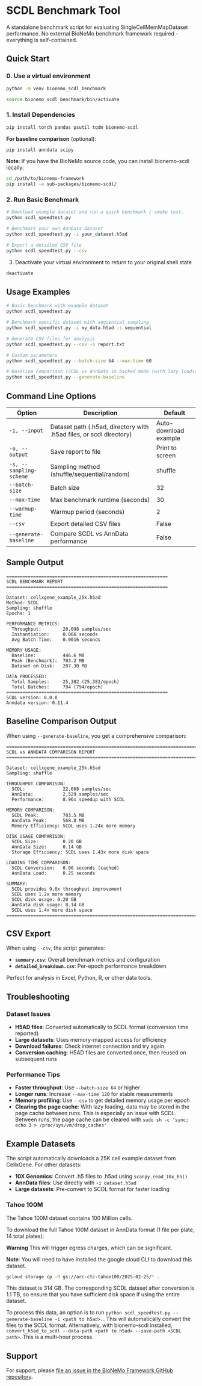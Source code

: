 # SCDL Benchmark Tool

A standalone benchmark script for evaluating SingleCellMemMapDataset performance. No external BioNeMo benchmark framework required - everything is self-contained.

## Quick Start

### 0. Use a virtual environment

```bash
python -m venv bionemo_scdl_benchmark

source bionemo_scdl_benchmark/bin/activate
```

### 1. Install Dependencies

```bash
pip install torch pandas psutil tqdm bionemo-scdl
```

**For baseline comparison** (optional):
```bash
pip install anndata scipy
```

**Note**: If you have the BioNeMo source code, you can install bionemo-scdl locally:
```bash
cd /path/to/bionemo-framework
pip install -e sub-packages/bionemo-scdl/
```

### 2. Run Basic Benchmark

```bash
# Download example dataset and run a quick benchmark / smoke test.
python scdl_speedtest.py

# Benchmark your own AnnData dataset
python scdl_speedtest.py -i your_dataset.h5ad

# Export a detailed CSV file
python scdl_speedtest.py --csv
```

3. Deactivate your virtual environment to return to your original shell state

```bash
deactivate
```

## Usage Examples

```bash
# Basic benchmark with example dataset
python scdl_speedtest.py

# Benchmark specific dataset with sequential sampling
python scdl_speedtest.py -i my_data.h5ad -s sequential

# Generate CSV files for analysis
python scdl_speedtest.py --csv -o report.txt

# Custom parameters
python scdl_speedtest.py --batch-size 64 --max-time 60

# Baseline comparison (SCDL vs AnnData in backed mode (with lazy loading))
python scdl_speedtest.py --generate-baseline
```

## Command Line Options

| Option | Description | Default |
|--------|-------------|---------|
| `-i, --input` | Dataset path (.h5ad, directory with .h5ad files, or scdl directory) | Auto-download example |
| `-o, --output` | Save report to file | Print to screen |
| `-s, --sampling-scheme` | Sampling method (shuffle/sequential/random) | shuffle |
| `--batch-size` | Batch size | 32 |
| `--max-time` | Max benchmark runtime (seconds) | 30 |
| `--warmup-time` | Warmup period (seconds) | 2 |
| `--csv` | Export detailed CSV files | False |
| `--generate-baseline` | Compare SCDL vs AnnData performance | False |

## Sample Output

```
============================================================
SCDL BENCHMARK REPORT
============================================================

Dataset: cellxgene_example_25k.h5ad
Method: SCDL
Sampling: shuffle
Epochs: 1

PERFORMANCE METRICS:
  Throughput:        20,098 samples/sec
  Instantiation:     0.066 seconds
  Avg Batch Time:    0.0016 seconds

MEMORY USAGE:
  Baseline:          446.6 MB
  Peak (Benchmark):  703.2 MB
  Dataset on Disk:   207.30 MB

DATA PROCESSED:
  Total Samples:     25,382 (25,382/epoch)
  Total Batches:     794 (794/epoch)
============================================================
SCDL version: 0.0.8
Anndata version: 0.11.4
```

## Baseline Comparison Output

When using `--generate-baseline`, you get a comprehensive comparison:

```
================================================================================
SCDL vs ANNDATA COMPARISON REPORT
================================================================================

Dataset: cellxgene_example_25k.h5ad
Sampling: shuffle

THROUGHPUT COMPARISON:
  SCDL:              22,668 samples/sec
  AnnData:           2,529 samples/sec
  Performance:       8.96x speedup with SCDL

MEMORY COMPARISON:
  SCDL Peak:         703.5 MB
  AnnData Peak:      568.8 MB
  Memory Efficiency: SCDL uses 1.24x more memory

DISK USAGE COMPARISON:
  SCDL Size:         0.20 GB
  AnnData Size:      0.14 GB
  Storage Efficiency: SCDL uses 1.43x more disk space

LOADING TIME COMPARISON:
  SCDL Conversion:   0.00 seconds (cached)
  AnnData Load:      0.25 seconds

SUMMARY:
  SCDL provides 9.0x throughput improvement
  SCDL uses 1.2x more memory
  SCDL disk usage: 0.20 GB
  AnnData disk usage: 0.14 GB
  SCDL uses 1.4x more disk space
================================================================================```
```
## CSV Export

When using `--csv`, the script generates:

- **`summary.csv`**: Overall benchmark metrics and configuration
- **`detailed_breakdown.csv`**: Per-epoch performance breakdown

Perfect for analysis in Excel, Python, R, or other data tools.

## Troubleshooting


### Dataset Issues

- **H5AD files**: Converted automatically to SCDL format (conversion time reported)
- **Large datasets**: Uses memory-mapped access for efficiency
- **Download failures**: Check internet connection and try again
- **Conversion caching**: H5AD files are converted once, then reused on subsequent runs

### Performance Tips

- **Faster throughput**: Use `--batch-size 64` or higher
- **Longer runs**: Increase `--max-time 120` for stable measurements
- **Memory profiling**: Use `--csv` to get detailed memory usage per epoch
- **Clearing the page cache**: With lazy loading, data may be stored in the page cache between runs. This is especially an issue with SCDL. Between runs, the page cache can be cleared with
```sudo sh -c 'sync; echo 3 > /proc/sys/vm/drop_caches'```

## Example Datasets

The script automatically downloads a 25K cell example dataset from CellxGene. For other datasets:

- **10X Genomics**: Convert .h5 files to .h5ad using `scanpy.read_10x_h5()`
- **AnnData files**: Use directly with `-i dataset.h5ad`
- **Large datasets**: Pre-convert to SCDL format for faster loading

### Tahoe 100M

The Tahoe 100M dataset contains 100 Million cells.

To download the full Tahoe 100M dataset in AnnData format (1 file per plate, 14 total plates):

**Warning** This will trigger egress charges, which can be significant.

**Note**: You will need to have installed the google cloud CLI to download this dataset.

```bash
gcloud storage cp -R gs://arc-ctc-tahoe100/2025-02-25/* .
```

This dataset is 314 GB. The corresponding SCDL dataset after conversion is 1.1 TB, so ensure that you have sufficient disk space if using the entire dataset.

To process this data, an option is to run ```python scdl_speedtest.py --generate-baseline -i <path to h5ad>.```.
This will automatically convert the files to the SCDL format. Alternatively, with bionemo-scdl installed,
```convert_h5ad_to_scdl --data-path <path to h5ad> --save-path <SCDL path>```. This is a multi-hour process.

## Support

For support, please [file an issue in the BioNeMo Framework GitHub repository](https://github.com/NVIDIA/bionemo-framework/issues).
